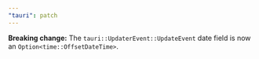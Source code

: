 ```yaml
---
"tauri": patch
---
```


**Breaking change:** The `tauri::UpdaterEvent::UpdateEvent` date field is now an `Option<time::OffsetDateTime>`.
